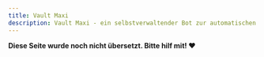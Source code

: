 ```yaml
---
title: Vault Maxi
description: Vault Maxi - ein selbstverwaltender Bot zur automatischen Verwaltung und Optimierung der Belohnungen aus Ihrem Vault
---
```


**Diese Seite wurde noch nicht übersetzt. Bitte hilf mit! ❤**
